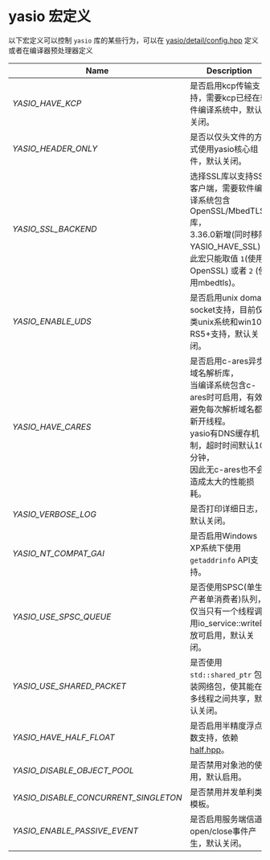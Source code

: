 # yasio 宏定义

以下宏定义可以控制 `yasio` 库的某些行为，可以在 [yasio/detail/config.hpp](https://github.com/yasio/yasio/blob/master/yasio/detail/config.hpp) 定义或者在编译器预处理器定义

|Name|Description|
|----------|-----------------|
|*YASIO_HAVE_KCP*|是否启用kcp传输支持，需要kcp已经在软件编译系统中，默认关闭。|
|*YASIO_HEADER_ONLY*|是否以仅头文件的方式使用yasio核心组件，默认关闭。|
|*YASIO_SSL_BACKEND*|选择SSL库以支持SSL客户端，需要软件编译系统包含OpenSSL/MbedTLS库，<br/>3.36.0新增(同时移除YASIO_HAVE_SSL)，此宏只能取值 `1`(使用OpenSSL) 或者 `2` (使用mbedtls)。|
|*YASIO_ENABLE_UDS*|是否启用unix domain socket支持，目前仅类unix系统和win10 RS5+支持，默认关闭。|
|*YASIO_HAVE_CARES*|是否启用c-ares异步域名解析库，<br/>当编译系统包含c-ares时可启用，有效避免每次解析域名都新开线程。<br/>yasio有DNS缓存机制，超时时间默认10分钟，<br/>因此无c-ares也不会造成太大的性能损耗。|
|*YASIO_VERBOSE_LOG*|是否打印详细日志，默认关闭。|
|*YASIO_NT_COMPAT_GAI*|是否启用Windows XP系统下使用 `getaddrinfo` API支持。|
|*YASIO_USE_SPSC_QUEUE*|是否使用SPSC(单生产者单消费者)队列，<br/>仅当只有一个线程调用io_service::write时放可启用，默认关闭。|
|*YASIO_USE_SHARED_PACKET*|是否使用 `std::shared_ptr` 包装网络包，使其能在多线程之间共享，默认关闭。|
|*YASIO_HAVE_HALF_FLOAT*|是否启用半精度浮点数支持，依赖 [half.hpp](https://github.com/yasio/external/blob/master/half/half.hpp)。|
|*YASIO_DISABLE_OBJECT_POOL*|是否禁用对象池的使用，默认启用。|
|*YASIO_DISABLE_CONCURRENT_SINGLETON*|是否禁用并发单利类模板。|
|*YASIO_ENABLE_PASSIVE_EVENT*|是否启用服务端信道open/close事件产生，默认关闭。|
